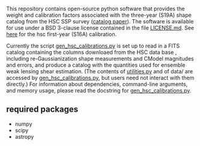 This repository contains open-source python software that provides the weight
and calibration factors associated with the three-year (S19A) shape catalog
from the HSC SSP survey ([catalog
paper](https://ui.adsabs.harvard.edu/abs/2022PASJ...74..421L/abstract)). The
software is available for use under a BSD 3-clause license contained in the
file [LICENSE.md](LICENSE). See
[here](https://github.com/PrincetonUniversity/hsc-y1-shear-calib/blob/main/gen_hsc_calibrations.py)
for the hsc first-year (S16A) calibration.

Currently the script [gen_hsc_calibrations.py](gen_hsc_calibrations.py) is set
up to read in a FITS catalog containing the columns downloaed from the HSC data
base , including re-Gaussianization shape measurements and CModel magnitudes
and errors, and produce a catalog with the quantities used for ensemble weak
lensing shear estimation. (The contents of [utilities.py](utilities.py) and of
data/ are accessed by [gen_hsc_calibrations.py](gen_hsc_calibrations.py), but
users need not interact with them directly.) For information about
dependencies, command-line arguments, and memory usage, please read the
docstring for [gen_hsc_calibrations.py](gen_hsc_calibrations.py).

## required packages
+ numpy
+ scipy
+ astropy

